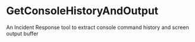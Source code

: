 # GetConsoleHistoryAndOutput
An Incident Response tool to extract console command history and screen output buffer
